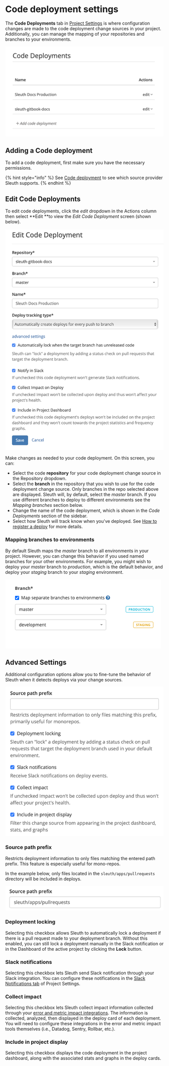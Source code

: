 # Code deployment settings

The **Code Deployments** tab in [Project Settings](./) is where configuration changes are made to the code deployment change sources in your project. Additionally, you can manage the mapping of your repositories and branches to your environments. 

![Code Deployments tab in Project Settings](../../.gitbook/assets/code_deployments.png)

## Adding a Code deployment

To add a code deployment, first make sure you have the necessary permissions.

{% hint style="info" %}
See [Code deployment](../../integrations-1/code-deployment/) to see which source provider Sleuth supports.
{% endhint %}

## Edit Code Deployments

To edit code deployments, click the _edit_ dropdown in the Actions column then select **Edit **to view the _Edit Code Deployment_ screen (shown below). \
\
 ![](../../.gitbook/assets/edit-code-deployment-adv-settings.png) 

Make changes as needed to your code deployment. On this screen, you can: 

* Select the code **repository** for your code deployment change source in the Repository dropdown. 
* Select the **branch** in the repository that you wish to use for the code deployment change source. Only branches in the repo selected above are displayed. Sleuth will, by default, select the _master_ branch. If you use different branches to deploy to different environments see the _Mapping branches_ section below. 
* Change the name of the code deployment, which is shown in the _Code Deployments_ section of the sidebar. 
* Select how Sleuth will track know when you've deployed. See [How to register a deploy](../../modeling-your-deployments/code-deployments/how-to-register-a-deploy.md) for more details.

### Mapping branches to environments

By default Sleuth maps the _master_ branch to all environments in your project. However, you can change this behavior if you used named branches for your other environments. For example, you might wish to deploy your _master_ branch to _production_, which is the default behavior, and deploy your _staging_ branch to your _staging_ environment.

![](../../.gitbook/assets/edit-code-deployment-sleuth-2021-01-31-16-24-55.png)

## Advanced Settings

Additional configuration options allow you to fine-tune the behavior of Sleuth when it detects deploys via your change sources. 

![](../../.gitbook/assets/advanced-settings.png)

### Source path prefix

Restricts deployment information to only files matching the entered path prefix. This feature is especially useful for mono-repos. 

In the example below, only files located in the `sleuth/apps/pullrequests` directory will be included in deploys. 

![](../../.gitbook/assets/source-path-prefix.png)

### Deployment locking

Selecting this checkbox allows Sleuth to automatically lock a deployment if there is a pull request made to your deployment branch. Without this enabled, you can still lock a deployment manually in the Slack notification or in the Dashboard of the active project by clicking the **Lock** button.

### Slack notifications

Selecting this checkbox lets Sleuth send Slack notification through your Slack integration. You can configure these notifications in the [Slack Notifications tab](slack-notifications.md) of Project Settings. 

### Collect impact

Selecting this checkbox lets Sleuth collect impact information collected through your [error and metric impact integrations](../../integrations-1/impact-sources/). The information is collected, analyzed, then displayed in the deploy card of each deployment. You will need to configure these integrations in the error and metric impact tools themselves (i.e., Datadog, Sentry, Rollbar, etc.). 

### Include in project display

Selecting this checkbox displays the code deployment in the project dashboard, along with the associated stats and graphs in the deploy cards. 
